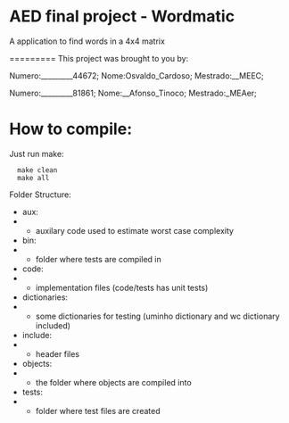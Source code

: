 AED final project - Wordmatic
=========

A application to find words in a 4x4 matrix

=========
This project was brought to you by:

Numero:_________44672; Nome:Osvaldo_Cardoso; Mestrado:__MEEC;

Numero:_________81861; Nome:__Afonso_Tinoco; Mestrado:_MEAer;



How to compile:
==========
Just run make:
```
  make clean
  make all
```


Folder Structure:
+ aux:
+	+ auxilary code used to estimate worst case complexity
+ bin:
+	+ folder where tests are compiled in
+ code:
+	+ implementation files (code/tests has unit tests)
+ dictionaries:
+	+ some dictionaries for testing (uminho dictionary and wc dictionary included)
+ include:
+	+ header files
+ objects:
+	+ the folder where objects are compiled into
+ tests:
+	+ folder where test files are created
